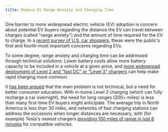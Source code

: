 ```yaml
---
title: Reduce EV Range Anxiety and Charging Time
---
```

One barrier to more widespread electric vehicle (EV) adoption is concern about potential EV buyers regarding the distance the EV can travel between charges (called "range anxiety") and the amount of time required for the EV to charge.  In a [recent survey of U.S. car shoppers](https://www.autolist.com/news-and-analysis/survey-electric-vehicles), these were the public's first and fourth-most important concerns regarding EVs.

To some degree, range anxiety and charging time can be addressed through technical solutions.  Lower battery costs allow more battery capacity to be included in a vehicle at a given price, and [more widespread deployment of Level 2 and "fast DC" or "Level 3" chargers](ev-charger-deployment) can help make rapid charging more common.

It [has been argued](https://electrek.co/2019/06/11/tesla-400-mile-electric-car/) that the main problem is not technical, but a need for better consumer education.  With in-home Level 2 charging (which can fully recharge a car overnight), the need for long ranges (200+ miles) is less than many first-time EV buyers might anticipate.  The average trip in North America is less than 30 miles, and networks of fast charging stations can address the occasions when longer distances are necessary, with (for example) Tesla's newest chargers [providing 100 miles of range in just 6 minutes](https://electrek.co/2019/03/06/tesla-supercharger-v3-kw-capacity-efficiency/) for compatible vehicles.
